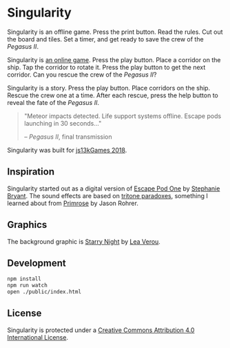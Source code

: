 # Singularity #

Singularity is an offline game. Press the print button. Read the rules. Cut out
the board and tiles. Set a timer, and get ready to save the crew of the
_Pegasus II_.

Singularity is [an online game][sing]. Press the play button. Place a corridor
on the ship. Tap the corridor to rotate it. Press the play button to get the
next corridor. Can you rescue the crew of the _Pegasus II_?

Singularity is a story. Press the play button. Place corridors on the ship.
Rescue the crew one at a time. After each rescue, press the help button to
reveal the fate of the _Pegasus II_.

> "Meteor impacts detected. Life support systems offline. Escape pods launching
> in 30 seconds..."
>
> &ndash; _Pegasus II_, final transmission

Singularity was built for [js13kGames 2018][js13k].

## Inspiration ##

Singularity started out as a digital version of [Escape Pod One][pod] by
[Stephanie Bryant][stephanie]. The sound effects are based on
[tritone paradoxes][tritone], something I learned about from [Primrose][] by
Jason Rohrer.

## Graphics ##

The background graphic is [Starry Night][night] by [Lea Verou][lea].

## Development ##

```bash
npm install
npm run watch
open ./public/index.html
```

## License ##

Singularity is protected under a [Creative Commons Attribution 4.0 International
License][cc].


[sing]: https://www.frankmitchell.org/singularity/ "Frank Mitchell: Singularity - a game for js13kGames 2018"
[js13k]: http://2018.js13kgames.com/ "Andrzej Mazur (js13kGames): HTML5 and JavaScript Game Development Competition in just 13 kilobytes"
[night]: http://lea.verou.me/css3patterns/#starry-night "Lea Verou (CSS Patterns Gallery): Starry Night"
[lea]: http://lea.verou.me/ "Lea Verou: Life on the bleeding edge (of web standards)"
[pod]: https://200wordrpg.github.io/2015/rpg/winner/2015/04/01/EscapePodOne.html "Stephanie Bryant (200 Word RPG): Escape Pod One"
[stephanie]: http://www.mortaine.com/blog/ "Stephanie Bryant: Mortaine's Blog"
[tritone]: http://www.philomel.com/musical_illusions/tritone.php "Philomel Records: Diana Deutsch's Audio Illusions"
[Primrose]: http://primrose.sourceforge.net/description.php "Jason Rohrer (SourceForge): Primrose"
[cc]: https://creativecommons.org/licenses/by/4.0/ "Creative Commons Attribution 4.0 International"
